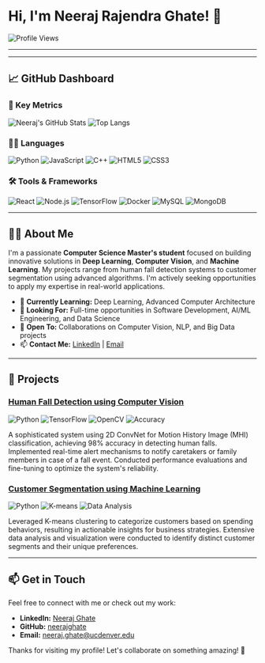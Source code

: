 # Hi, I'm Neeraj Rajendra Ghate! 👋

![Profile Views](https://komarev.com/ghpvc/?username=neerajghate&color=blueviolet)

---



---

## 📈 GitHub Dashboard

### 🌟 Key Metrics
![Neeraj's GitHub Stats](https://github-readme-stats.vercel.app/api?username=neerajghate&show_icons=true&theme=radical)
![Top Langs](https://github-readme-stats.vercel.app/api/top-langs/?username=neerajghate&layout=compact&theme=radical)

### 🧑‍💻 Languages
![Python](https://img.shields.io/badge/-Python-3776AB?style=for-the-badge&logo=python&logoColor=white)
![JavaScript](https://img.shields.io/badge/-JavaScript-F7DF1E?style=for-the-badge&logo=javascript&logoColor=black)
![C++](https://img.shields.io/badge/-C++-00599C?style=for-the-badge&logo=cplusplus&logoColor=white)
![HTML5](https://img.shields.io/badge/-HTML5-E34F26?style=for-the-badge&logo=html5&logoColor=white)
![CSS3](https://img.shields.io/badge/-CSS3-1572B6?style=for-the-badge&logo=css3&logoColor=white)

### 🛠️ Tools & Frameworks
![React](https://img.shields.io/badge/-ReactJS-61DAFB?style=for-the-badge&logo=react&logoColor=black)
![Node.js](https://img.shields.io/badge/-Node.js-339933?style=for-the-badge&logo=nodedotjs&logoColor=white)
![TensorFlow](https://img.shields.io/badge/-TensorFlow-FF6F00?style=for-the-badge&logo=tensorflow&logoColor=white)
![Docker](https://img.shields.io/badge/-Docker-2496ED?style=for-the-badge&logo=docker&logoColor=white)
![MySQL](https://img.shields.io/badge/-MySQL-4479A1?style=for-the-badge&logo=mysql&logoColor=white)
![MongoDB](https://img.shields.io/badge/-MongoDB-47A248?style=for-the-badge&logo=mongodb&logoColor=white)

---

## 👨‍💻 About Me

I'm a passionate **Computer Science Master's student** focused on building innovative solutions in **Deep Learning**, **Computer Vision**, and **Machine Learning**. My projects range from human fall detection systems to customer segmentation using advanced algorithms. I'm actively seeking opportunities to apply my expertise in real-world applications.

- 🌱 **Currently Learning:** Deep Learning, Advanced Computer Architecture
- 💼 **Looking For:** Full-time opportunities in Software Development, AI/ML Engineering, and Data Science
- 👯 **Open To:** Collaborations on Computer Vision, NLP, and Big Data projects
- 📫 **Contact Me:** [LinkedIn](https://www.linkedin.com/in/neeraj-ghate/) | [Email](mailto:neeraj.ghate@ucdenver.edu)

---

## 🚀 Projects

### [Human Fall Detection using Computer Vision](https://github.com/neerajghate/human-fall-detection)
![Python](https://img.shields.io/badge/Language-Python-blue)
![TensorFlow](https://img.shields.io/badge/Library-TensorFlow-orange)
![OpenCV](https://img.shields.io/badge/Tool-OpenCV-red)
![Accuracy](https://img.shields.io/badge/Accuracy-98%25-brightgreen)

A sophisticated system using 2D ConvNet for Motion History Image (MHI) classification, achieving 98% accuracy in detecting human falls. Implemented real-time alert mechanisms to notify caretakers or family members in case of a fall event. Conducted performance evaluations and fine-tuning to optimize the system's reliability.

### [Customer Segmentation using Machine Learning](https://github.com/neerajghate/customer-segmentation)
![Python](https://img.shields.io/badge/Language-Python-blue)
![K-means](https://img.shields.io/badge/Algorithm-K--means-green)
![Data Analysis](https://img.shields.io/badge/Task-Data%20Analysis-yellow)

Leveraged K-means clustering to categorize customers based on spending behaviors, resulting in actionable insights for business strategies. Extensive data analysis and visualization were conducted to identify distinct customer segments and their unique preferences.

---


## 📫 Get in Touch

Feel free to connect with me or check out my work:
- **LinkedIn:** [Neeraj Ghate](https://www.linkedin.com/in/neeraj-ghate/)
- **GitHub:** [neerajghate](https://github.com/neerajghate)
- **Email:** neeraj.ghate@ucdenver.edu

Thanks for visiting my profile! Let's collaborate on something amazing! 🚀
